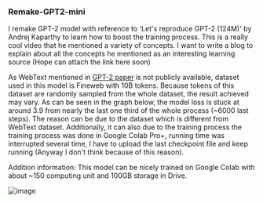 ### **Remake-GPT2-mini**

I remake GPT-2 model with reference to 'Let's reproduce GPT-2 (124M)' by Andrej Kaparthy to learn how to boost the training process. This is a really cool video that he mentioned a variety of concepts. I want to write a blog to explain about all the concepts he mentioned as an interesting learning source (Hope can attach the link here soon)

As WebText mentioned in [GPT-2 paper](https://cdn.openai.com/better-language-models/language_models_are_unsupervised_multitask_learners.pdf) is not publicly available, dataset used in this model is Fineweb with 10B tokens. Because tokens of this dataset are randomly sampled from the whole dataset, the result achieved may vary. As can be seen in the graph below, the model loss is stuck at around 3.9 from nearly the last one third of the whole process (~6000 last steps). The reason can be due to the dataset which is different from WebText dataset. Additionally, it can also due to the training process the training process was done in Google Colab Pro+, running time was interrupted several time, I have to upload the last checkpoint file and keep running (Anyway I don't think because of this reason).

Addition information: This model can be nicely trained on Google Colab with about ~150 computing unit and 100GB storage in Drive.

![image](https://github.com/user-attachments/assets/100596d4-72ce-4239-841a-8ed77726bfbb)





